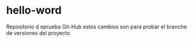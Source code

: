 # hello-word
Repositorio d eprueba Git-Hub
estos cambios son para probar el branche de versiones del proyecto
